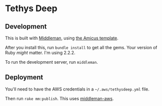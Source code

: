 # Tethys Deep

## Development

This is built with [Middleman], using [the Amicus template][Amicus].

After you install this, run `bundle install` to get all the gems. Your version of Ruby _might_ matter. I'm using 2.2.2.

To run the development server, run `middleman`. 

## Deployment

You'll need to have the AWS credentials in a `~/.aws/tethysdeep.yml` file.

Then run `rake mm:publish`. This uses [middleman-aws].

  [Middleman]: http://middlemanapp.com/
  [Amicus]: https://github.com/nathos/amicus
  [middleman-aws]: https://github.com/alienfast/middleman-aws
